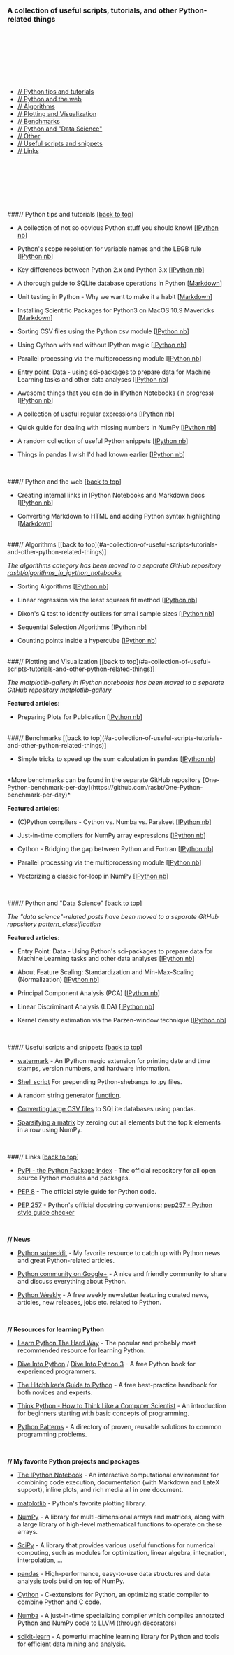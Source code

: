 ### A collection of useful scripts, tutorials, and other Python-related things

<br>
<img src="./Images/python-logo-master-v3-TM-flattened.png" alt="">


<div style="height:100px;"></div>

- [// Python tips and tutorials](#-python-tips-and-tutorials)
- [// Python and the web](#-python-and-the-web)
- [// Algorithms](#-algorithms)
- [// Plotting and Visualization](#-plotting-and-visualization)
- [// Benchmarks](#-benchmarks)
- [// Python and "Data Science"](#-python-and-data-science)
- [// Other](#-other)
- [// Useful scripts and snippets](#-useful-scripts-and-snippets)
- [// Links](#-links)



<div style="height:100px;"></div>


###// Python tips and tutorials
[[back to top](#a-collection-of-useful-scripts-tutorials-and-other-python-related-things)]

- A collection of not so obvious Python stuff you should know! [[IPython nb](http://nbviewer.ipython.org/github/rasbt/python_reference/blob/master/tutorials/not_so_obvious_python_stuff.ipynb?create=1)]

- Python's scope resolution for variable names and the LEGB rule [[IPython nb](http://nbviewer.ipython.org/github/rasbt/python_reference/blob/master/tutorials/scope_resolution_legb_rule.ipynb?create=1)]

- Key differences between Python 2.x and Python 3.x [[IPython nb](http://nbviewer.ipython.org/github/rasbt/python_reference/blob/master/tutorials/key_differences_between_python_2_and_3.ipynb?create=1)]

- A thorough guide to SQLite database operations in Python [[Markdown](./tutorials/sqlite3_howto/README.md)]  

- Unit testing in Python - Why we want to make it a habit [[Markdown](./tutorials/unit_testing.md)]  

- Installing Scientific Packages for Python3 on MacOS 10.9 Mavericks [[Markdown](./tutorials/installing_scientific_packages.md)]


- Sorting CSV files using the Python csv module [[IPython nb](http://nbviewer.ipython.org/github/rasbt/python_reference/blob/master/tutorials/sorting_csvs.ipynb)]

- Using Cython with and without IPython magic [[IPython nb](http://nbviewer.ipython.org/github/rasbt/python_reference/blob/master/tutorials/running_cython.ipynb)]

- Parallel processing via the multiprocessing module [[IPython nb](http://nbviewer.ipython.org/github/rasbt/python_reference/blob/master/tutorials/multiprocessing_intro.ipynb?create=1)]

- Entry point: Data - using sci-packages to prepare data for Machine Learning tasks and other data analyses [[IPython nb](http://nbviewer.ipython.org/github/rasbt/python_reference/blob/master/tutorials/python_data_entry_point.ipynb?create=1)]

- Awesome things that you can do in IPython Notebooks (in progress) [[IPython nb](http://nbviewer.ipython.org/github/rasbt/python_reference/blob/master/tutorials/awesome_things_ipynb.ipynb)]

- A collection of useful regular expressions [[IPython nb](http://nbviewer.ipython.org/github/rasbt/python_reference/blob/master/tutorials/useful_regex.ipynb)]

- Quick guide for dealing with missing numbers in NumPy [[IPython nb](http://nbviewer.ipython.org/github/rasbt/python_reference/blob/master/tutorials/numpy_nan_quickguide.ipynb)]

- A random collection of useful Python snippets [[IPython nb](http://nbviewer.ipython.org/github/rasbt/python_reference/blob/master/python_patterns/patterns.ipynb)]

- Things in pandas I wish I'd had known earlier [[IPython nb](http://nbviewer.ipython.org/github/rasbt/python_reference/blob/master/tutorials/things_in_pandas.ipynb)]



<br>


###// Python and the web
[[back to top](#a-collection-of-useful-scripts-tutorials-and-other-python-related-things)]

- Creating internal links in IPython Notebooks and Markdown docs [[IPython nb](http://nbviewer.ipython.org/github/rasbt/python_reference/blob/master/tutorials/table_of_contents_ipython.ipynb)]  

- Converting Markdown to HTML and adding Python syntax highlighting [[Markdown](./tutorials/markdown_syntax_highlighting/README.md)] 


<br>
###// Algorithms
[[back to top](#a-collection-of-useful-scripts-tutorials-and-other-python-related-things)]

*The algorithms category has been moved to a separate GitHub repository [rasbt/algorithms_in_ipython_notebooks](https://github.com/rasbt/algorithms_in_ipython_notebooks)*



- Sorting Algorithms [[IPython nb](http://nbviewer.ipython.org/github/rasbt/algorithms_in_ipython_notebooks/blob/master/ipython_nbs/sorting/sorting_algorithms.ipynb?create=1)]

- Linear regression via the least squares fit method [[IPython nb](http://nbviewer.ipython.org/github/rasbt/algorithms_in_ipython_notebooks/blob/master/ipython_nbs/statistics/linregr_least_squares_fit.ipynb?create=1)]

- Dixon's Q test to identify outliers for small sample sizes [[IPython nb](http://nbviewer.ipython.org/github/rasbt/algorithms_in_ipython_notebooks/blob/master/ipython_nbs/statistics/dixon_q_test.ipynb?create=1)]

- Sequential Selection Algorithms [[IPython nb](http://nbviewer.ipython.org/github/rasbt/python_reference/blob/master/tutorials/sorting_csvs.ipynb)]

- Counting points inside a hypercube [[IPython nb](http://nbviewer.ipython.org/github/rasbt/algorithms_in_ipython_notebooks/blob/master/ipython_nbs/geometry/points_in_hybercube.ipynb)]

<br>
###// Plotting and Visualization
[[back to top](#a-collection-of-useful-scripts-tutorials-and-other-python-related-things)]

*The matplotlib-gallery in IPython notebooks has been moved to a separate GitHub repository [matplotlib-gallery](https://github.com/rasbt/matplotlib-gallery)*

**Featured articles**:  

- Preparing Plots for Publication [[IPython nb](http://nbviewer.ipython.org/github/rasbt/matplotlib-gallery/blob/master/ipynb/publication.ipynb)]





<br>
###// Benchmarks
[[back to top](#a-collection-of-useful-scripts-tutorials-and-other-python-related-things)]


- Simple tricks to speed up the sum calculation in pandas [[IPython nb](http://nbviewer.ipython.org/github/rasbt/python_reference/blob/master/benchmarks/pandas_sum_tricks.ipynb)]

<br>
*More benchmarks can be found in the separate GitHub repository [One-Python-benchmark-per-day](https://github.com/rasbt/One-Python-benchmark-per-day)*

**Featured articles**:  



- (C)Python compilers - Cython vs. Numba vs. Parakeet [[IPython nb](http://nbviewer.ipython.org/github/rasbt/One-Python-benchmark-per-day/blob/master/ipython_nbs/day4_2_cython_numba_parakeet.ipynb)]

- Just-in-time compilers for NumPy array expressions [[IPython nb](http://nbviewer.ipython.org/github/rasbt/One-Python-benchmark-per-day/blob/master/ipython_nbs/day7_2_jit_numpy.ipynb)]

- Cython - Bridging the gap between Python and Fortran [[IPython nb](http://nbviewer.ipython.org/github/rasbt/One-Python-benchmark-per-day/blob/master/ipython_nbs/day10_fortran_lstsqr.ipynb)]

- Parallel processing via the multiprocessing module [[IPython nb](http://nbviewer.ipython.org/github/rasbt/python_reference/blob/master/tutorials/multiprocessing_intro.ipynb)]

- Vectorizing a classic for-loop in NumPy [[IPython nb](http://nbviewer.ipython.org/github/rasbt/One-Python-benchmark-per-day/blob/master/ipython_nbs/day16_numpy_vectorization.ipynb)]

<br> 


###// Python and "Data Science" 
[[back to top](#a-collection-of-useful-scripts-tutorials-and-other-python-related-things)]

*The "data science"-related posts have been moved to a separate GitHub repository [pattern_classification](https://github.com/rasbt/pattern_classification)*

**Featured articles**:  

- Entry Point: Data - Using Python's sci-packages to prepare data for Machine Learning tasks and other data analyses [[IPython nb](http://nbviewer.ipython.org/github/rasbt/python_reference/blob/master/tutorials/python_data_entry_point.ipynb)]

- About Feature Scaling: Standardization and Min-Max-Scaling (Normalization) [[IPython nb](http://nbviewer.ipython.org/github/rasbt/pattern_classification/blob/master/preprocessing/about_standardization_normalization.ipynb)]

- Principal Component Analysis (PCA) [[IPython nb](http://nbviewer.ipython.org/github/rasbt/pattern_classification/blob/master/dimensionality_reduction/projection/principal_component_analysis.ipynb)]

- Linear Discriminant Analysis (LDA) [[IPython nb](http://nbviewer.ipython.org/github/rasbt/pattern_classification/blob/master/dimensionality_reduction/projection/linear_discriminant_analysis.ipynb)]

- Kernel density estimation via the Parzen-window technique [[IPython nb](http://nbviewer.ipython.org/github/rasbt/pattern_classification/blob/master/parameter_estimation_techniques/parzen_window_technique.ipynb)]


<br>

###// Useful scripts and snippets
[[back to top](#a-collection-of-useful-scripts-tutorials-and-other-python-related-things)]

- [watermark](https://github.com/rasbt/watermark) - An IPython magic extension for printing date and time stamps, version numbers, and hardware information.

- [Shell script](./useful_scripts/prepend_python_shebang.sh) For prepending Python-shebangs to .py files.

- A random string generator [function](./useful_scripts/random_string_generator.py).

- [Converting large CSV files](https://github.com/rasbt/python_reference/blob/master/useful_scripts/large_csv_to_sqlite.py) to SQLite databases using pandas.

- [Sparsifying a matrix](https://github.com/rasbt/python_reference/blob/master/useful_scripts/sparsify_matrix.py) by zeroing out all elements but the top k elements in a row using NumPy.

<br>


###// Links
[[back to top](#a-collection-of-useful-scripts-tutorials-and-other-python-related-things)]



- [PyPI - the Python Package Index](https://pypi.python.org/pypi) - The official repository for all open source Python modules and packages.  

- [PEP 8](https://www.python.org/dev/peps/pep-0008/) - The official style guide for Python code.

- [PEP 257](https://www.python.org/dev/peps/pep-0257/) - Python's official docstring conventions;  [pep257 - Python style guide checker](https://pypi.python.org/pypi/pep257)


<br>

**// News**

- [Python subreddit](http://www.reddit.com/r/Python/) - My favorite resource to catch up with Python news and great Python-related articles.

- [Python community on Google+](https://plus.google.com/communities/103393744324769547228) - A nice and friendly community to share and discuss everything about Python.

- [Python Weekly](http://www.pythonweekly.com) - A free weekly newsletter featuring curated news, articles, new releases, jobs etc. related to Python.


<br>

**// Resources for learning Python**

- [Learn Python The Hard Way](http://learnpythonthehardway.org/book/) - The popular and probably most recommended resource for learning Python.  

- [Dive Into Python](http://www.diveintopython.net) / [Dive Into Python 3](http://getpython3.com/diveintopython3/) - A free Python book for experienced programmers.

- [The Hitchhiker’s Guide to Python](http://docs.python-guide.org/en/latest/) - A free best-practice handbook for both novices and experts.

- [Think Python - How to Think Like a Computer Scientist](http://www.greenteapress.com/thinkpython/) - An introduction for beginners starting with basic concepts of programming.

- [Python Patterns](http://matthiaseisen.com/pp/) -  A directory of proven, reusable solutions to common programming problems.

<br>

**// My favorite Python projects and packages**

- [The IPython Notebook](http://ipython.org/notebook.html) - An interactive computational environment for combining code execution, documentation (with Markdown and LateX support), inline plots, and rich media all in one document.

- [matplotlib](http://matplotlib.org) - Python's favorite plotting library.

- [NumPy](http://www.numpy.org) - A library for multi-dimensional arrays and matrices, along with a large library of high-level mathematical functions to operate on these arrays.

- [SciPy](http://www.scipy.org) - A library that provides various useful functions for numerical computing, such as modules for optimization, linear algebra, integration, interpolation, ...


- [pandas](http://pandas.pydata.org) - High-performance, easy-to-use data structures and data analysis tools build on top of NumPy.

- [Cython](http://cython.org) - C-extensions for Python, an optimizing static compiler to combine Python and C code.

- [Numba](http://numba.pydata.org) - A just-in-time specializing compiler which compiles annotated Python and NumPy code to LLVM (through decorators)

- [scikit-learn](http://scikit-learn.org/stable/) - A powerful machine learning library for Python and tools for efficient data mining and analysis.


